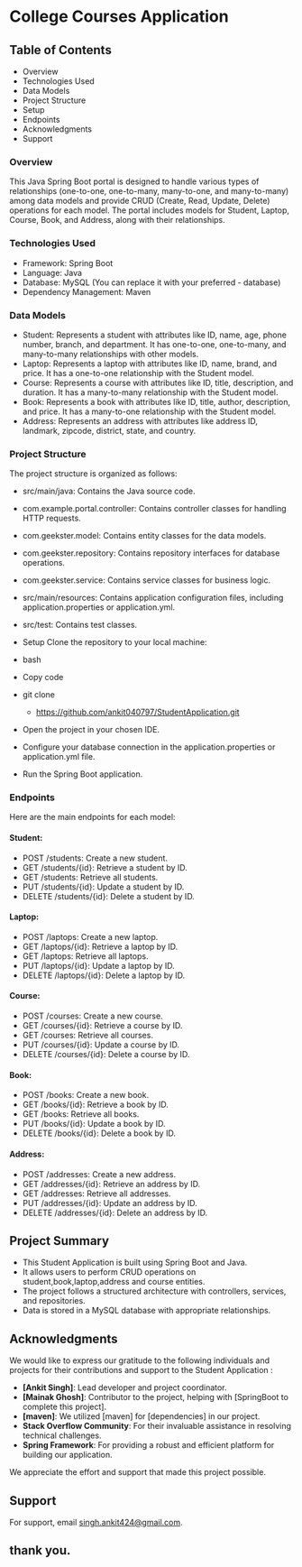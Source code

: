# College Courses Application

## Table of Contents
- Overview
- Technologies Used
- Data Models
- Project Structure
- Setup
- Endpoints
- Acknowledgments
- Support
### Overview
This Java Spring Boot portal is designed to handle various types of relationships (one-to-one, one-to-many, many-to-one, and many-to-many) among data models and provide CRUD (Create, Read, Update, Delete) operations for each model. The portal includes models for Student, Laptop, Course, Book, and Address, along with their relationships.

### Technologies Used
- Framework: Spring Boot
- Language: Java
- Database: MySQL (You can replace it with your preferred - database)
- Dependency Management: Maven
### Data Models
- Student: Represents a student with attributes like ID, name, age, phone number, branch, and department. It has one-to-one, one-to-many, and many-to-many relationships with other models.
- Laptop: Represents a laptop with attributes like ID, name, brand, and price. It has a one-to-one relationship with the Student model.
- Course: Represents a course with attributes like ID, title, description, and duration. It has a many-to-many relationship with the Student model.
- Book: Represents a book with attributes like ID, title, author, description, and price. It has a many-to-one relationship with the Student model.
- Address: Represents an address with attributes like address ID, landmark, zipcode, district, state, and country.
### Project Structure
The project structure is organized as follows:

- src/main/java: Contains the Java source code.
- com.example.portal.controller: Contains controller classes for handling HTTP requests.
- com.geekster.model: Contains entity classes for the data models.
- com.geekster.repository: Contains repository interfaces for database operations.
- com.geekster.service: Contains service classes for business logic.
- src/main/resources: Contains application configuration files, including application.properties or application.yml.
- src/test: Contains test classes.
- Setup
  Clone the repository to your local machine:

- bash
- Copy code
- git clone
    - https://github.com/ankit040797/StudentApplication.git
- Open the project in your chosen IDE.

- Configure your database connection in the application.properties or application.yml file.

- Run the Spring Boot application.

### Endpoints
Here are the main endpoints for each model:

#### Student:

- POST /students: Create a new student.
- GET /students/{id}: Retrieve a student by ID.
- GET /students: Retrieve all students.
- PUT /students/{id}: Update a student by ID.
- DELETE /students/{id}: Delete a student by ID.
#### Laptop:

- POST /laptops: Create a new laptop.
- GET /laptops/{id}: Retrieve a laptop by ID.
- GET /laptops: Retrieve all laptops.
- PUT /laptops/{id}: Update a laptop by ID.
- DELETE /laptops/{id}: Delete a laptop by ID.
#### Course:

- POST /courses: Create a new course.
- GET /courses/{id}: Retrieve a course by ID.
- GET /courses: Retrieve all courses.
- PUT /courses/{id}: Update a course by ID.
- DELETE /courses/{id}: Delete a course by ID.
#### Book:

- POST /books: Create a new book.
- GET /books/{id}: Retrieve a book by ID.
- GET /books: Retrieve all books.
- PUT /books/{id}: Update a book by ID.
- DELETE /books/{id}: Delete a book by ID.
#### Address:

- POST /addresses: Create a new address.
- GET /addresses/{id}: Retrieve an address by ID.
- GET /addresses: Retrieve all addresses.
- PUT /addresses/{id}: Update an address by ID.
- DELETE /addresses/{id}: Delete an address by ID.



## Project Summary
- This Student Application is built using Spring Boot and Java.
- It allows users to perform CRUD operations on student,book,laptop,address and course entities.
- The project follows a structured architecture with controllers, services, and repositories.
- Data is stored in a MySQL database with appropriate relationships.


## Acknowledgments

We would like to express our gratitude to the following individuals and projects for their contributions and support to the Student Application :

- **[Ankit Singh]**: Lead developer and project coordinator.
- **[Mainak Ghosh]**: Contributor to the project, helping with [SpringBoot to complete this project].
- **[maven]**: We utilized [maven] for [dependencies] in our project.
- **Stack Overflow Community**: For their invaluable assistance in resolving technical challenges.
- **Spring Framework**: For providing a robust and efficient platform for building our application.


We appreciate the  effort and support that made this project possible.



## Support

For support, email singh.ankit424@gmail.com.

## thank you.